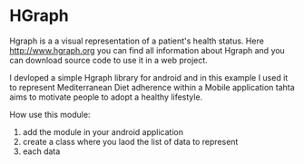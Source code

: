 # HGraph

Hgraph is a a visual representation of a patient's health status.
Here  http://www.hgraph.org you can find all information about Hgraph and you can download source code to use it in a web project.

I devloped a simple Hgraph library for android and in this example I used it to represent Mediterranean Diet adherence within a Mobile application tahta aims to motivate people to adopt a healthy lifestyle.

How use this module:
1) add the module in your android application
2) create a class where you laod the list of data to represent
3) each data 
